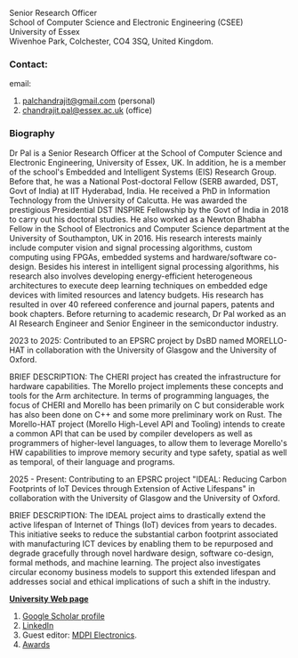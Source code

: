 Senior Research Officer <br>
School of Computer Science and Electronic Engineering (CSEE)<br>
University of Essex <br> Wivenhoe Park, Colchester, CO4 3SQ, United Kingdom.

### Contact:
email: <br>
1. palchandrajit@gmail.com (personal)
2. chandrajit.pal@essex.ac.uk (office)



### Biography


Dr Pal is a Senior Research Officer at the School of Computer Science and Electronic Engineering, University of Essex, UK. In addition, he is a member of the school's Embedded and Intelligent Systems (EIS) Research Group. Before that, he was a National Post-doctoral Fellow (SERB awarded, DST, Govt of India) at IIT Hyderabad, India.  He received a PhD in Information Technology from the University of Calcutta. He was awarded the prestigious Presidential DST INSPIRE Fellowship by the Govt of India in 2018 to carry out his doctoral studies. He also worked as a Newton Bhabha Fellow in the School of Electronics and Computer Science department at the University of Southampton, UK in 2016. 
His research interests mainly include computer vision and signal processing algorithms, custom computing using FPGAs, embedded systems and hardware/software co-design. Besides his interest in intelligent signal processing algorithms, his research also involves developing energy-efficient heterogeneous architectures to execute deep learning techniques on embedded edge devices with limited resources and latency budgets. His research has resulted in over 40 refereed conference and journal papers, patents and book chapters. Before returning to academic research, Dr Pal worked as an AI Research Engineer and Senior Engineer in the semiconductor industry.

2023 to 2025: Contributed to an EPSRC project by DsBD named MORELLO-HAT in collaboration with the University of Glasgow and the University of Oxford.

BRIEF DESCRIPTION:
The CHERI project has created the infrastructure for hardware capabilities. The Morello project implements these concepts and tools for the Arm architecture. In terms of programming languages, the focus of CHERI and Morello has been primarily on C but considerable work has also been done on C++ and some more preliminary work on Rust. The Morello-HAT project (Morello High-Level API and Tooling) intends to create a common API that can be used by compiler developers as well as programmers of higher-level languages, to allow them to leverage Morello's HW capabilities to improve memory security and type safety, spatial as well as temporal, of their language and programs.

2025 - Present: Contributing to an EPSRC project "IDEAL: Reducing Carbon Footprints of IoT Devices through Extension of Active Lifespans" in collaboration with the University of Glasgow and the University of Oxford.

BRIEF DESCRIPTION: 
The IDEAL project aims to drastically extend the active lifespan of Internet of Things (IoT) devices from years to decades. This initiative seeks to reduce the substantial carbon footprint associated with manufacturing ICT devices by enabling them to be repurposed and degrade gracefully through novel hardware design, software co-design, formal methods, and machine learning. The project also investigates circular economy business models to support this extended lifespan and addresses social and ethical implications of such a shift in the industry. 


[**University Web page**](https://www.essex.ac.uk/people/PALCH71608/Chandrajit-Pal)


1. [Google Scholar profile](https://scholar.google.com/citations?user=qYcI37gAAAAJ&hl=en)
2. [LinkedIn](https://www.linkedin.com/in/chandrajit-pal-2715061b/)
3. Guest editor: [MDPI Electronics](https://www.mdpi.com/journal/electronics/special_issues/S4E4V3XE31).
4. [Awards](https://github.com/chandrajitpal/chandrajitpal.github.io/blob/main/awards.md)
